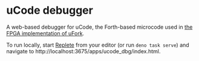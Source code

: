 # uCode debugger

A web-based debugger for uCode, the Forth-based microcode used in
[the FPGA implementation of uFork](../../fpga/README.md).

To run locally, start [Replete](https://repletejs.org) from
your editor (or run `deno task serve`) and navigate to
http://localhost:3675/apps/ucode_dbg/index.html.
